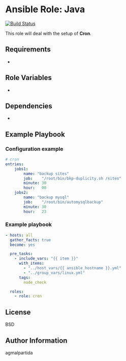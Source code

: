 # Ansible Role: Java

[![Build Status](https://api.travis-ci.com/agmalpartida/ansible-role-cron.svg?branch=master)](https://travis-ci.com/github/agmalpartida/ansible-role-cron)

This role will deal with the setup of __Cron__.

Requirements
------------

-

Role Variables
--------------

-

Dependencies
------------

-

Example Playbook
----------------

### Configuration example

```yaml
# cron
entries:
    jobs1:
        name: "backup sites"
        job:    "/root/bin/bkp-duplicity.sh /sites"
        minute: 30
        hour:   00
    jobs2:
        name: "backup mysql"
        job:    "/root/bin/automysqlbackup"
        minute: 30
        hour:   23
```

### Example playbook

```yaml
- hosts: all
  gather_facts: true
  become: yes

  pre_tasks:
    - include_vars: "{{ item }}"
      with_items:
        - "../host_vars/{{ ansible_hostname }}.yml"
        - "../group_vars/linux.yml"
      tags:
        node_check

  roles:
    - role: cron
```

License
-------

BSD

Author Information
------------------

agmalpartida

